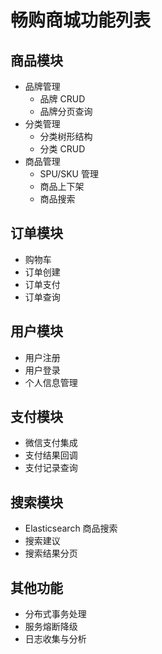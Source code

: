# 畅购商城功能列表

## 商品模块

- 品牌管理
  - 品牌 CRUD
  - 品牌分页查询
- 分类管理
  - 分类树形结构
  - 分类 CRUD
- 商品管理
  - SPU/SKU 管理
  - 商品上下架
  - 商品搜索

## 订单模块

- 购物车
- 订单创建
- 订单支付
- 订单查询

## 用户模块

- 用户注册
- 用户登录
- 个人信息管理

## 支付模块

- 微信支付集成
- 支付结果回调
- 支付记录查询

## 搜索模块

- Elasticsearch 商品搜索
- 搜索建议
- 搜索结果分页

## 其他功能

- 分布式事务处理
- 服务熔断降级
- 日志收集与分析
